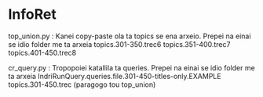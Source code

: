 # InfoRet

top_union.py : Kanei copy-paste ola ta topics se ena arxeio. Prepei na einai se idio folder me ta arxeia topics.301-350.trec6 topics.351-400.trec7 topics.401-450.trec8  

cr_query.py : Tropopoiei katallila ta queries. Prepei na einai se idio folder me ta arxeia IndriRunQuery.queries.file.301-450-titles-only.EXAMPLE topics.301-450.trec (paragogo tou top_union)  
